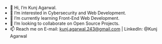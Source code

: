 - 👋 Hi, I’m Kunj Agarwal.
- 👀 I’m interested in Cybersecurity and Web Development.
- 🌱 I’m currently learning Front-End Web Development.
- 💞️ I’m looking to collaborate on Open Source Projects.
- 📫 Reach me on
  E-mail: kunj.agarwal.243@gmail.com | LinkedIn: @Kunj Agarwal

<!---
Kunj2124/Kunj2124 is a ✨ special ✨ repository because its `README.md` (this file) appears on your GitHub profile.
You can click the Preview link to take a look at your changes.
--->
